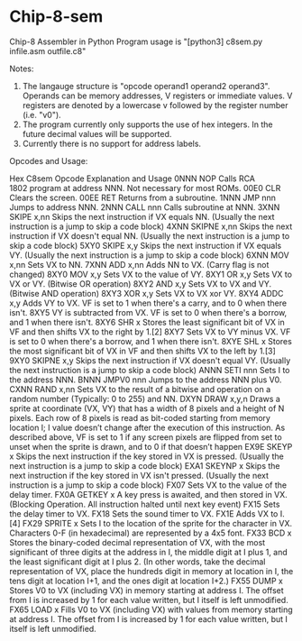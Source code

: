 # Chip-8-sem
Chip-8 Assembler in Python
Program usage is "[python3] c8sem.py infile.asm outfile.c8"

Notes:
1. The langauge structure is "opcode operand1 operand2 operand3". Operands can be memory addresses, V registers or immediate values. 
   V registers are denoted by a lowercase v followed by the register number (i.e. "v0").
2. The program currently only supports the use of hex integers. In the future decimal values will be supported.
3. Currently there is no support for address labels.

Opcodes and Usage: 

Hex	C8sem Opcode	Explanation and Usage
0NNN	NOP	Calls RCA 1802 program at address NNN. Not necessary for most ROMs.
00E0	CLR	Clears the screen.
00EE	RET	Returns from a subroutine.
1NNN	JMP nnn	Jumps to address NNN.
2NNN	CALL nnn	Calls subroutine at NNN.
3XNN	SKIPE x,nn	Skips the next instruction if VX equals NN. (Usually the next instruction is a jump to skip a code block)
4XNN	SKIPNE x,nn	Skips the next instruction if VX doesn't equal NN. (Usually the next instruction is a jump to skip a code block)
5XY0	SKIPE x,y	Skips the next instruction if VX equals VY. (Usually the next instruction is a jump to skip a code block)
6XNN	MOV x,nn	Sets VX to NN.
7XNN	ADD x,nn	Adds NN to VX. (Carry flag is not changed)
8XY0	MOV x,y	Sets VX to the value of VY.
8XY1	OR x,y	Sets VX to VX or VY. (Bitwise OR operation)
8XY2	AND x,y	Sets VX to VX and VY. (Bitwise AND operation)
8XY3	XOR x,y	Sets VX to VX xor VY.
8XY4	ADDC x,y	Adds VY to VX. VF is set to 1 when there's a carry, and to 0 when there isn't.
8XY5	VY is subtracted from VX. VF is set to 0 when there's a borrow, and 1 when there isn't.
8XY6	SHR x	Stores the least significant bit of VX in VF and then shifts VX to the right by 1.[2]
8XY7	Sets VX to VY minus VX. VF is set to 0 when there's a borrow, and 1 when there isn't.
8XYE	SHL x	Stores the most significant bit of VX in VF and then shifts VX to the left by 1.[3]
9XY0	SKIPNE x,y	Skips the next instruction if VX doesn't equal VY. (Usually the next instruction is a jump to skip a code block)
ANNN	SETI nnn	Sets I to the address NNN.
BNNN	JMPV0 nnn	Jumps to the address NNN plus V0.
CXNN	RAND x,nn	Sets VX to the result of a bitwise and operation on a random number (Typically: 0 to 255) and NN.
DXYN	DRAW x,y,n	Draws a sprite at coordinate (VX, VY) that has a width of 8 pixels and a height of N pixels. Each row of 8 pixels is read as bit-coded starting from memory location I; I value doesn’t change after the execution of this instruction. As described above, VF is set to 1 if any screen pixels are flipped from set to unset when the sprite is drawn, and to 0 if that doesn’t happen
EX9E	SKEYP x	Skips the next instruction if the key stored in VX is pressed. (Usually the next instruction is a jump to skip a code block)
EXA1	SKEYNP x	Skips the next instruction if the key stored in VX isn't pressed. (Usually the next instruction is a jump to skip a code block)
FX07		Sets VX to the value of the delay timer.
FX0A	GETKEY x	A key press is awaited, and then stored in VX. (Blocking Operation. All instruction halted until next key event)
FX15		Sets the delay timer to VX.
FX18		Sets the sound timer to VX.
FX1E		Adds VX to I.[4]
FX29	SPRITE x	Sets I to the location of the sprite for the character in VX. Characters 0-F (in hexadecimal) are represented by a 4x5 font.
FX33	BCD x	Stores the binary-coded decimal representation of VX, with the most significant of three digits at the address in I, the middle digit at I plus 1, and the least significant digit at I plus 2. (In other words, take the decimal representation of VX, place the hundreds digit in memory at location in I, the tens digit at location I+1, and the ones digit at location I+2.)
FX55	DUMP x	Stores V0 to VX (including VX) in memory starting at address I. The offset from I is increased by 1 for each value written, but I itself is left unmodified.
FX65	LOAD x	Fills V0 to VX (including VX) with values from memory starting at address I. The offset from I is increased by 1 for each value written, but I itself is left unmodified.
